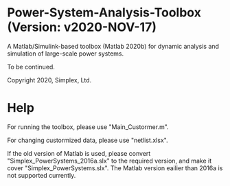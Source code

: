 # Power-System-Analysis-Toolbox (Version: v2020-NOV-17)

A Matlab/Simulink-based toolbox (Matlab 2020b) for dynamic analysis and simulation of large-scale power systems.

To be continued.

Copyright 2020, Simplex, Ltd.

# Help

For running the toolbox, please use "Main_Custormer.m".

For changing custormized data, please use "netlist.xlsx".

If the old version of Matlab is used, please convert "Simplex_PowerSystems_2016a.slx" to the required version, and make it cover "Simplex_PowerSystems.slx". The Matlab version eailier than 2016a is not supported currently.